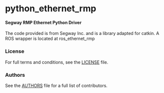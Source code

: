 python_ethernet_rmp
===================

#### Segway RMP Ethernet Python Driver
The code provided is from Segway Inc. and is a library adapted for catkin.
A ROS wrapper is located at ros_ethernet_rmp

### License
For full terms and conditions, see the [LICENSE](LICENSE) file.

### Authors
See the [AUTHORS](AUTHORS.md) file for a full list of contributors.

